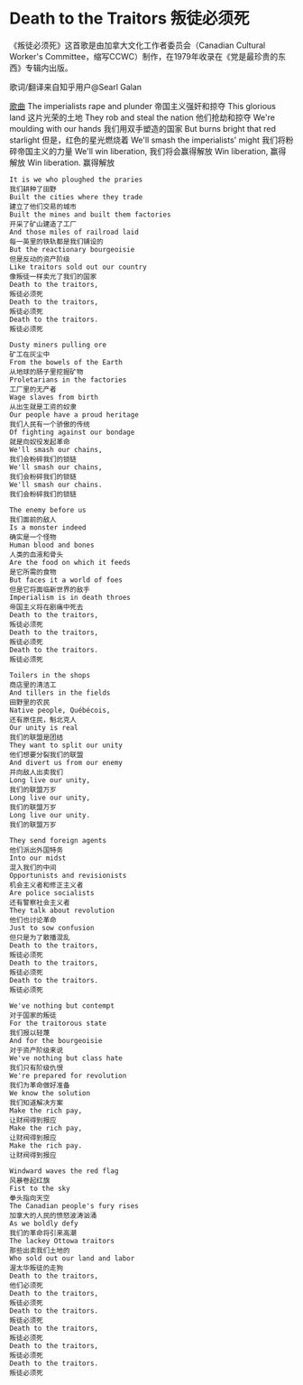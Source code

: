 # Death to the Traitors 叛徒必须死
《叛徒必须死》这首歌是由加拿大文化工作者委员会（Canadian Cultural Worker's Committee，缩写CCWC）制作，在1979年收录在《党是最珍贵的东西》专辑内出版。

歌词/翻译来自知乎用户@Searl Galan

[歌曲](http://music.163.com/dj?id=1370029755&userid=328877362)
    The imperialists rape and plunder
    帝国主义强奸和掠夺
    This glorious land
    这片光荣的土地
    They rob and steal the nation
    他们抢劫和掠夺
    We're moulding with our hands
    我们用双手塑造的国家
    But burns bright that red starlight
    但是，红色的星光燃烧着
    We'll smash the imperialists' might
    我们将粉碎帝国主义的力量
    We'll win liberation,
    我们将会赢得解放
    Win liberation,
    赢得解放
    Win liberation.
    赢得解放

    It is we who ploughed the praries
    我们耕种了田野
    Built the cities where they trade
    建立了他们交易的城市
    Built the mines and built them factories
    开采了矿山建造了工厂
    And those miles of railroad laid
    每一英里的铁轨都是我们铺设的
    But the reactionary bourgeoisie
    但是反动的资产阶级
    Like traitors sold out our country
    像叛徒一样卖光了我们的国家
    Death to the traitors,
    叛徒必须死
    Death to the traitors,
    叛徒必须死
    Death to the traitors.
    叛徒必须死

    Dusty miners pulling ore
    矿工在灰尘中
    From the bowels of the Earth
    从地球的肠子里挖掘矿物
    Proletarians in the factories
    工厂里的无产者
    Wage slaves from birth
    从出生就是工资的奴隶
    Our people have a proud heritage
    我们人民有一个骄傲的传统
    Of fighting against our bondage
    就是向奴役发起革命
    We'll smash our chains,
    我们会粉碎我们的锁链
    We'll smash our chains,
    我们会粉碎我们的锁链
    We'll smash our chains.
    我们会粉碎我们的锁链

    The enemy before us
    我们面前的敌人
    Is a monster indeed
    确实是一个怪物
    Human blood and bones
    人类的血液和骨头
    Are the food on which it feeds
    是它所需的食物
    But faces it a world of foes
    但是它将面临新世界的敌手
    Imperialism is in death throes
    帝国主义将在剧痛中死去
    Death to the traitors,
    叛徒必须死
    Death to the traitors,
    叛徒必须死
    Death to the traitors.
    叛徒必须死

    Toilers in the shops
    商店里的清洁工
    And tillers in the fields
    田野里的农民
    Native people, Québécois,
    还有原住民，魁北克人
    Our unity is real
    我们的联盟是团结
    They want to split our unity
    他们想要分裂我们的联盟
    And divert us from our enemy
    并向敌人出卖我们
    Long live our unity,
    我们的联盟万岁
    Long live our unity,
    我们的联盟万岁
    Long live our unity.
    我们的联盟万岁

    They send foreign agents
    他们派出外国特务
    Into our midst
    混入我们的中间
    Opportunists and revisionists
    机会主义者和修正主义者
    Are police socialists
    还有警察社会主义者
    They talk about revolution
    他们也讨论革命
    Just to sow confusion
    但只是为了散播混乱
    Death to the traitors,
    叛徒必须死
    Death to the traitors,
    叛徒必须死
    Death to the traitors.
    叛徒必须死

    We've nothing but contempt
    对于国家的叛徒
    For the traitorous state
    我们报以轻蔑
    And for the bourgeoisie
    对于资产阶级来说
    We've nothing but class hate
    我们只有阶级仇恨
    We're prepared for revolution
    我们为革命做好准备
    We know the solution
    我们知道解决方案
    Make the rich pay,
    让财阀得到报应
    Make the rich pay,
    让财阀得到报应
    Make the rich pay.
    让财阀得到报应

    Windward waves the red flag
    风暴卷起红旗
    Fist to the sky
    拳头指向天空
    The Canadian people's fury rises
    加拿大的人民的愤怒波涛汹涌
    As we boldly defy
    我们的革命将引来高潮
    The lackey Ottowa traitors
    那些出卖我们土地的
    Who sold out our land and labor
    渥太华叛徒的走狗
    Death to the traitors,
    他们必须死
    Death to the traitors,
    叛徒必须死
    Death to the traitors.
    叛徒必须死
    Death to the traitors,
    叛徒必须死
    Death to the traitors,
    叛徒必须死
    Death to the traitors.
    叛徒必须死
